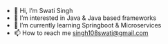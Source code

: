 - 👋 Hi, I’m Swati Singh
- 👀 I’m interested in Java & Java based frameworks
- 🌱 I’m currently learning Springboot & Microservices
- 📫 How to reach me singh108swati@gmail.com

<!---
singh10swati/singh10swati is a ✨ special ✨ repository because its `README.md` (this file) appears on your GitHub profile.
You can click the Preview link to take a look at your changes.
--->
